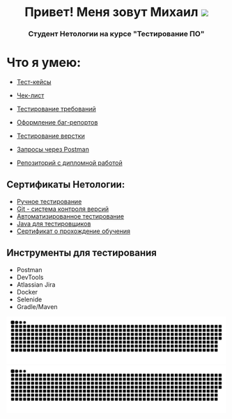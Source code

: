 <h1 align="center">Привет! Меня зовут Михаил</a> 
<img src="https://github.com/blackcater/blackcater/raw/main/images/Hi.gif" height="32"/></h1>
<h3 align="center">Студент Нетологии на курсе "Тестирование ПО" </h3>

# Что я умею:

- [Тест-кейсы](https://docs.google.com/spreadsheets/d/19L-jUSPQCDElg6-Ah4-BJHOPgYOy0LUVZCuOJidEP14/edit#gid=0)

- [Чек-лист](https://docs.google.com/spreadsheets/d/1IeCUwyyA42MN1lGBMMH5UFyy944K4oNiVg4gadqkKk4/edit#gid=0)

- [Тестирование требований](https://docs.google.com/document/d/1_RbzgIsWcSgoAc_k8kW1INvvAFUHJkgnCwkhN92u68k/edit)

- [Оформление баг-репортов](https://docs.google.com/spreadsheets/d/1oisvO0iu-TY_qzQPFaIdckKARgrPw-kIIWCsqsH6gc4/edit#gid=0)

- [Тестирование верстки](https://docs.google.com/document/d/1XaQ7XHMLcFbZtcLs8NpBlWPa0ZBXwrPSCS1FZEpXNOQ/edit?usp=sharing)

- [Запросы через Postman](https://docs.google.com/document/d/1qbHkoaa5rcB3ZncyM9xJEY4W4wjhacxhHM_ANPaG6F4/edit)

- [Репозиторий с дипломной работой](https://github.com/PniVedro/diplomQA) 




## Сертификаты Нетологии:
- [Ручное тестирование](https://drive.google.com/file/d/13P57B5SzpUgj92bo7PwK0uP_glIwHqv2/view?usp=sharing)
- [Git - система контроля версий](https://drive.google.com/file/d/1MG_X4O4L_LqpkIiBjs803F58rHBC1zaz/view?usp=sharing)
- [Автоматизированное тестирование](https://netology.ru/backend/api/user/programs/40233/pdf_certificate)
- [Java для тестировщиков](https://netology.ru/backend/api/user/programs/37624/pdf_certificate)
- [Сертификат о прохождение обучения](https://drive.google.com/file/d/17qXWo1YNa2HYSogsWwibPJB8pUgcTOEW/view?usp=sharing)

## Инструменты для тестирования

- Postman
- DevTools
- Atlassian Jira
- Docker
- Selenide
- Gradle/Maven


![github contribution grid snake animation](https://raw.githubusercontent.com/teuchezh/teuchezh/output/github-contribution-grid-snake-dark.svg#gh-dark-mode-only)![github contribution grid snake animation](https://raw.githubusercontent.com/teuchezh/teuchezh/output/github-contribution-grid-snake.svg#gh-light-mode-only)

